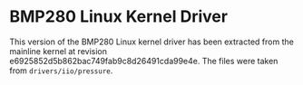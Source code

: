 BMP280 Linux Kernel Driver
==========================

This version of the BMP280 Linux kernel driver has been extracted from the mainline kernel at
revision e6925852d5b862bac749fab9c8d26491cda99e4e.  The files were taken from `drivers/iio/pressure`.
